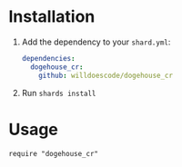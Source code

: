 # Installation

1. Add the dependency to your `shard.yml`:

   ```yaml
   dependencies:
     dogehouse_cr:
       github: willdoescode/dogehouse_cr
   ```

2. Run `shards install`

# Usage

```crystal
require "dogehouse_cr"
```